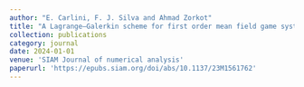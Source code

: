 ```yaml
---
author: "E. Carlini, F. J. Silva and Ahmad Zorkot"
title: "A Lagrange–Galerkin scheme for first order mean field game systems"
collection: publications
category: journal
date: 2024-01-01
venue: 'SIAM Journal of numerical analysis'
paperurl: 'https://epubs.siam.org/doi/abs/10.1137/23M1561762'
---
```

